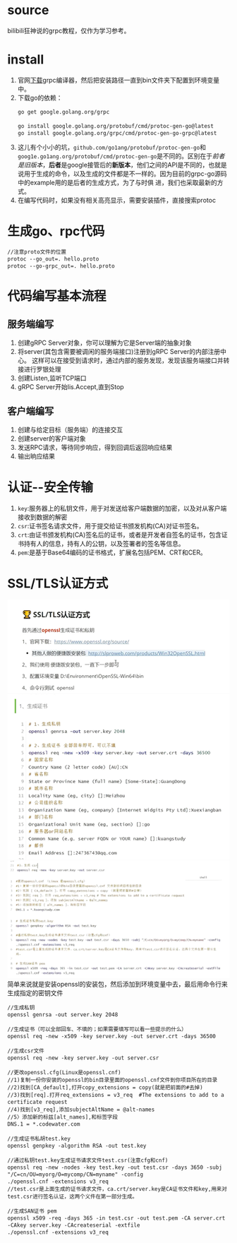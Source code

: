 # source
bilibili狂神说的grpc教程，仅作为学习参考。

# install
1. 官网[下载](https://github.com/protocolbuffers/protobuf/releases?page=2)grpc编译器，然后把安装路径一直到bin文件夹下配置到环境变量中。
2. 下载go的依赖：
   ```
   go get google.golang.org/grpc
   
   go install google.golang.org/protobuf/cmd/protoc-gen-go@latest
   go install google.golang.org/grpc/cmd/protoc-gen-go-grpc@latest
   ```
3. 这儿有个小小的坑，`github.com/go1ang/protobuf/protoc-gen-go`和 `goog1e.go1ang.org/protobuf/cmd/protoc-gen-go`是不同的。区别在于*前者是旧版本*，**后者**是google接管后的**新版本**，他们之间的API是不同的，也就是说用于生成的命令，以及生成的文件都是不一样的。因为目前的grpc-go源码中的example用的是后者的生成方式，为了与时俱
   进，我们也采取最新的方式。
4. 在编写代码时，如果没有相关高亮显示，需要安装插件，直接搜索protoc

# 生成go、rpc代码
```
//注意proto文件的位置
protoc --go_out=. hello.proto
protoc --go-grpc_out=. hello.proto
```

# 代码编写基本流程
## 服务端编写
1. 创建gRPC Server对象，你可以理解为它是Server端的抽象对象
2. 将server(其包含需要被调闲的服务端接口)注册到gRPC Server的内部注册中心。 这样可以在接受到请求时，通过内部的服务发现，发现该服务端接口并转接进行罗银处理
3. 创建Listen,监听TCP端口
4. gRPC Server开始Iis.Accept,直到Stop
## 客户端编写
1. 创建与给定目标（服务端）的连接交互
2. 创建server的客户端对象
3. 发送RPC请求，等待同步响应，得到回调后返回响应结果
4. 输出晌应结果

# 认证--安全传输

1. `key`:服务器上的私钥文件，用于对发送给客户端数据的加密，以及对从客户端接收到数据的解密
2. `csr`:证书签名请求文件，用于提交给证书颁发机构(CA)对证书签名。
3. `crt`:由证书颁发机构(CA)签名后的证书，或者是开发者自签名的证书，包含证书持有人的信息，持有人的公钥，以及签署者的签名等信息。
4. `pem`:是基于Base64编码的证书格式，扩展名包括PEM、CRT和CER。

# SSL/TLS认证方式
![img.png](img.png)
![img_1.png](img_1.png)
![img_2.png](img_2.png)
简单来说就是安装openssl的安装包，然后添加到环境变量中去，最后用命令行来生成指定的密钥文件
```
//生成私钥
openssl genrsa -out server.key 2048

//生成证书（可以全部回车、不填的；如果需要填写可以看一些提示的什么）
openssl req -new -x509 -key server.key -out server.crt -days 36500

//生成csr文件
openssl req -new -key server.key -out server.csr

//更改openssl.cfg(Linux是openssl.cnf)
//1)复制一份你安装的openssl的bin目录里面的openssl.cnf文件到你项目所在的目录
//2)找到[CA_default],打开copy_extensions = copy(就是把前面的#去掉)
//3)找到[req].打开req_extensions = v3_req  #The extensions to add to a certificate request
//4)找到[v3_req],添加subjectAltName = @alt-names
//5〉添加新的标兹[alt_names],和标签字段
DNS.1 = *.codewater.com

//生成证书私胡test.key
openssl genpkey -algorithm RSA -out test.key

//通过私钥test.key生成证书请求文件test.csr(注意cfg和cnf)
openssl req -new -nodes -key test.key -out test.csr -days 3650 -subj "/C=cn/OU=myorg/O=mycomp/CN=myname" -config
./openssl.cnf -extensions v3_req
//test.csr是上面生成的证书请求文件，ca.crt/server.key是CA证书文件和key,用来对test.csr进行签名认证，这两个义件在第一部分生成。

//生成SAN证书 pem
openssl x509 -req -days 365 -in test.csr -out test.pem -CA server.crt -CAkey server.key -CAcreateserial -extfile
./openssl.cnf -extensions v3_req
```

